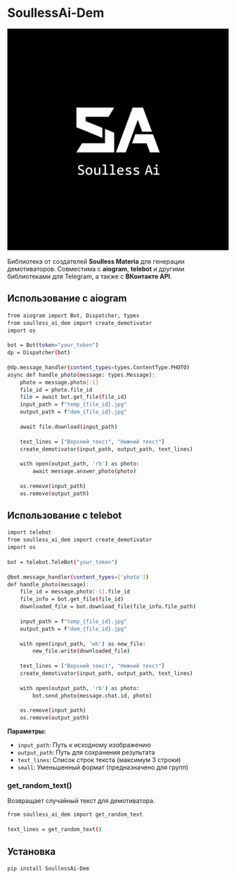 # SoullessAi-Dem
![](images/welcome.jpg)


Библиотека от создателей **Soulless Materia** для генерации демотиваторов. Совместима с **aiogram**, **telebot** и другими библиотеками для Telegram, а также с **ВКонтакте API**.

## Использование с aiogram

```bash
from aiogram import Bot, Dispatcher, types
from soulless_ai_dem import create_demotivator
import os

bot = Bot(token="your_token")
dp = Dispatcher(bot)

@dp.message_handler(content_types=types.ContentType.PHOTO)
async def handle_photo(message: types.Message):
    photo = message.photo[-1]
    file_id = photo.file_id
    file = await bot.get_file(file_id)
    input_path = f"temp_{file_id}.jpg"
    output_path = f"dem_{file_id}.jpg"

    await file.download(input_path)

    text_lines = ["Верхний текст", "Нижний текст"]
    create_demotivator(input_path, output_path, text_lines)

    with open(output_path, 'rb') as photo:
        await message.answer_photo(photo)

    os.remove(input_path)
    os.remove(output_path)
```

## Использование с telebot

```bash
import telebot
from soulless_ai_dem import create_demotivator
import os

bot = telebot.TeleBot("your_token")

@bot.message_handler(content_types=['photo'])
def handle_photo(message):
    file_id = message.photo[-1].file_id
    file_info = bot.get_file(file_id)
    downloaded_file = bot.download_file(file_info.file_path)

    input_path = f"temp_{file_id}.jpg"
    output_path = f"dem_{file_id}.jpg"

    with open(input_path, 'wb') as new_file:
        new_file.write(downloaded_file)

    text_lines = ["Верхний текст", "Нижний текст"]
    create_demotivator(input_path, output_path, text_lines)

    with open(output_path, 'rb') as photo:
        bot.send_photo(message.chat.id, photo)

    os.remove(input_path)
    os.remove(output_path)
```

**Параметры:**
- `input_path`: Путь к исходному изображению
- `output_path`: Путь для сохранения результата
- `text_lines`: Список строк текста (максимум 3 строки)
- `small`: Уменьшенный формат (предназначено для групп)

### get_random_text()
Возвращает случайный текст для демотиватора.

```bash
from soulless_ai_dem import get_random_text

text_lines = get_random_text()
```

## Установка

```bash
pip install SoullessAi-Dem
